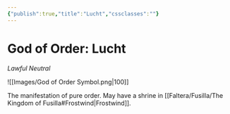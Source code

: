 ```yaml
---
{"publish":true,"title":"Lucht","cssclasses":""}
---
```




# God of Order: Lucht
*Lawful Neutral*

![[Images/God of Order Symbol.png|100]]

The manifestation of pure order. May have a shrine in [[Faltera/Fusilla/The Kingdom of Fusilla#Frostwind\|Frostwind]]. 

